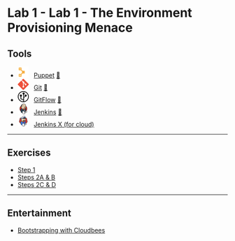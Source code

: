 # Lab 1 - Lab 1 - The Environment Provisioning Menace

## Tools

* ![Puppet](/images/2018/10/puppet.png)&nbsp;&nbsp; [Puppet](https://puppet.com)
[:movie_camera:](https://www.youtube.com/watch?v=QFcqvBk1gNA)
* ![Git](/images/2018/10/git.png)&nbsp;&nbsp; [Git](https://git-scm.com)
[:movie_camera:](https://www.youtube.com/watch?v=DR7MLaAKcUk)
* ![Gitflow](/images/2018/10/gitflow.png)&nbsp;&nbsp; [GitFlow](https://datasift.github.io/gitflow/IntroducingGitFlow.html)
[:movie_camera:](https://www.youtube.com/watch?v=47uih9Tp6H8)
* ![Jenkins](/images/2018/10/jenkins.png)&nbsp;&nbsp; [Jenkins](https://jenkins.io)
[:movie_camera:](https://www.youtube.com/watch?v=mpsQFEpiOj4)
* ![Jenkins X](/images/2018/10/jenkins-x.png)&nbsp;&nbsp; [Jenkins X (for cloud)](https://jenkins-x.io)

---
## Exercises

* [Step 1](/Lab_1/Step_1.pdf)
* [Steps 2A & B](/Lab_1/Lab1_Steps_2A_and_B.pdf)
* [Steps 2C & D](/Lab_1/Lab1_Steps_2C_and_D.pdf)

---
## Entertainment

* [Bootstrapping with Cloudbees](https://www.youtube.com/watch?v=hnCNJ5IYWFM)
